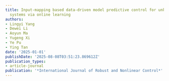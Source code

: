 ```yaml
---
title: Input-mapping based data-driven model predictive control for unknown linear
  systems via online learning
authors:
- Lingyi Yang
- Dewei Li
- Aoyun Ma
- Yugeng Xi
- Ye Pu
- Ying Tan
date: '2025-01-01'
publishDate: '2025-08-08T03:51:23.869612Z'
publication_types:
- article-journal
publication: '*International Journal of Robust and Nonlinear Control*'
---
```

